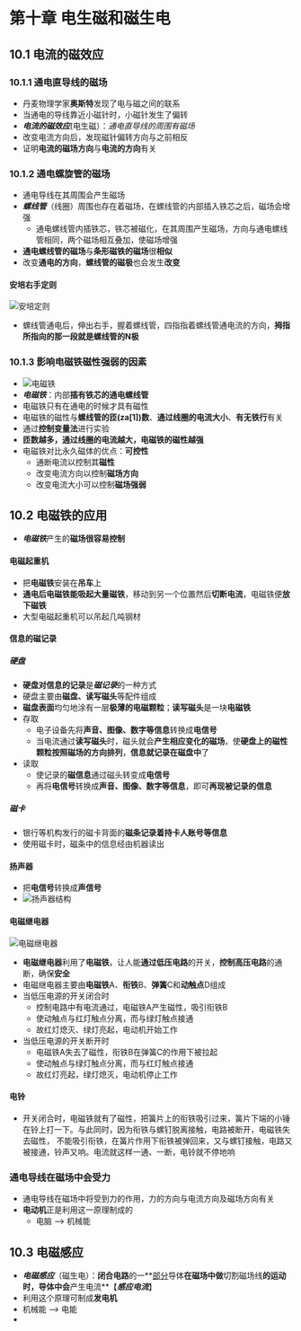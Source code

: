 # 第十章 电生磁和磁生电

## 10.1 电流的磁效应

### 10.1.1 通电直导线的磁场

- 丹麦物理学家**奥斯特**发现了电与磁之间的联系
- 当通电的导线靠近小磁针时，小磁针发生了偏转
- ***电流的磁效应***(电生磁）：*通电直导线的周围有磁场*
- 改变电流方向后，发现磁针偏转方向与之前相反
- 证明**电流的磁场方向**与**电流的方向**有关

### 10.1.2 通电螺旋管的磁场

- 通电导线在其周围会产生磁场
- ***螺线管***（线圈）周围也存在着磁场，在螺线管的内部插入铁芯之后，磁场会增强
  - 通电螺线管内插铁芯，铁芯被磁化，在其周围产生磁场，方向与通电螺线管相同，两个磁场相互叠加，使磁场增强
- **通电螺线管的磁场**与**条形磁铁的磁场**很**相似**
- 改变**通电的方向**，**螺线管的磁极**也会发生**改变**

#### 安培右手定则

![安培定则](https://i.ibb.co/Hzxjhvm/image.png)

- 螺线管通电后，伸出右手，握着螺线管，四指指着螺线管通电流的方向，**拇指所指向的那一段就是螺线管的N极**

### 10.1.3 影响电磁铁磁性强弱的因素

- ![电磁铁](https://i.ibb.co/ZJ3JHH9/image.png)
- ***电磁铁***：内部**插有铁芯的通电螺线管**
- 电磁铁只有在通电的时候才具有磁性
- 电磁铁的磁性与**螺线管的匝(za[1])数**、**通过线圈的电流大小**、**有无铁行**有关
- 通过**控制变量法**进行实验
- **匝数越多，通过线圈的电流越大，电磁铁的磁性越强**
- 电磁铁对比永久磁体的优点：**可控性**
  - 通断电流以控制其**磁性**
  - 改变电流方向以控制**磁场方向**
  - 改变电流大小可以控制**磁场强弱**

## 10.2 电磁铁的应用

- ***电磁铁***产生的**磁场很容易控制**

#### 电磁起重机

- 把**电磁铁**安装在**吊车**上
- **通电后电磁铁能吸起大量磁铁**，移动到另一个位置然后**切断电流**，电磁铁便**放下磁铁**
- 大型电磁起重机可以吊起几吨钢材

#### 信息的磁记录

##### 硬盘

- **硬盘对信息的记录**是***磁记录***的一种方式
- 硬盘主要由**磁盘、读写磁头**等配件组成
- **磁盘表面**均匀地涂有一层**极薄的电磁颗粒**；**读写磁头**是一块**电磁铁**
- 存取
  - 电子设备先将**声音、图像、数字等信息**转换成**电信号**
  - 当电流通过**读写磁头**时，磁头就会**产生相应变化的磁场**，使**硬盘上的磁性颗粒按照磁场的方向排列**，**信息就记录在磁盘中**了
- 读取
  - 使记录的**磁信息**通过磁头转变成**电信号**
  - 再将**电信号**转换成**声音、图像、数字等信息**，即可**再现被记录的信息**

##### 磁卡

- 银行等机构发行的磁卡背面的**磁条记录着持卡人账号等信息**
- 使用磁卡时，磁条中的信息经由机器读出

#### 扬声器

- 把**电信号**转换成**声信号**
- ![扬声器结构](https://i.ibb.co/G22C96H/image.png)

#### 电磁继电器

![电磁继电器](https://i.ibb.co/2sZ8kNq/image.png)

- **电磁继电器**利用了**电磁铁**，让人能**通过低压电路**的开关，**控制高压电路**的通断，确保**安全**
- 电磁继电器主要由**电磁铁**A、**衔铁**B、**弹簧**C和**动触点**D组成
- 当低压电源的开关闭合时
  - 控制电路中有电流通过，电磁铁A产生磁性，吸引衔铁B
  - 使动触点与红灯触点分离，而与绿灯触点接通
  - 故红灯熄灭、绿灯亮起，电动机开始工作
- 当低压电源的开关断开时
  - 电磁铁A失去了磁性，衔铁B在弹簧C的作用下被拉起
  - 使动触点与绿灯触点分离，而与红灯触点接通
  - 故红灯亮起，绿灯熄灭，电动机停止工作

#### 电铃

- 开关闭合时，电磁铁就有了磁性，把簧片上的衔铁吸引过来，簧片下端的小锤在铃上打一下。与此同时，因为衔铁与螺钉脱离接触，电路被断开，电磁铁失去磁性， 不能吸引衔铁，在簧片作用下衔铁被弹回来，又与螺钉接触，电路又被接通，铃声又响。电流就这样一通、一断，电铃就不停地响

### 通电导线在磁场中会受力

- 通电导线在磁场中将受到力的作用，力的方向与电流方向及磁场方向有关
- **电动机**正是利用这一原理制成的
  - 电脑 ——> 机械能

## 10.3 电磁感应

- ***电磁感应***（磁生电）：**闭合电路**的一**<u>部分</u>导体**在磁场中做**切割磁场线**的运动时，导体中会**产生电流**【***感应电流***】
-  利用这个原理可制成**发电机**
  - 机械能 ——> 电能
- 
